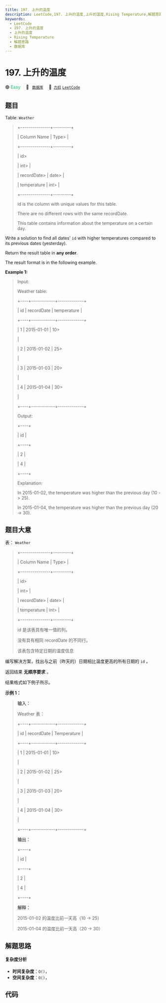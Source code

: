 ```yaml
---
title: 197. 上升的温度
description: LeetCode,197. 上升的温度,上升的温度,Rising Temperature,解题思路,数据库
keywords:
  - LeetCode
  - 197. 上升的温度
  - 上升的温度
  - Rising Temperature
  - 解题思路
  - 数据库
---
```


# 197. 上升的温度

🟢 <font color=#15bd66>Easy</font>&emsp; 🔖&ensp; [`数据库`](/tag/database.md)&emsp; 🔗&ensp;[`力扣`](https://leetcode.cn/problems/rising-temperature) [`LeetCode`](https://leetcode.com/problems/rising-temperature)

## 题目

Table: `Weather`

> 
> 
> 
> 
> 
> +---------------+---------+
> 
> | Column Name   | Type> 
> |
> 
> +---------------+---------+
> 
> | id> 
> > 
> > 
> | int> 
>  |
> 
> | recordDate> 
> | date> 
> |
> 
> | temperature   | int> 
>  |
> 
> +---------------+---------+
> 
> id is the column with unique values for this table.
> 
> There are no different rows with the same recordDate.
> 
> This table contains information about the temperature on a certain day.
> 
> 



Write a solution to find all dates' `id` with higher temperatures compared to
its previous dates (yesterday).

Return the result table in **any order**.

The result format is in the following example.



**Example 1:**

> Input: 
> 
> Weather table:
> 
> +----+------------+-------------+
> 
> | id | recordDate | temperature |
> 
> +----+------------+-------------+
> 
> | 1  | 2015-01-01 | 10> 
> > 
>   |
> 
> | 2  | 2015-01-02 | 25> 
> > 
>   |
> 
> | 3  | 2015-01-03 | 20> 
> > 
>   |
> 
> | 4  | 2015-01-04 | 30> 
> > 
>   |
> 
> +----+------------+-------------+
> 
> Output: 
> 
> +----+
> 
> | id |
> 
> +----+
> 
> | 2  |
> 
> | 4  |
> 
> +----+
> 
> Explanation: 
> 
> In 2015-01-02, the temperature was higher than the previous day (10 -> 25).
> 
> In 2015-01-04, the temperature was higher than the previous day (20 -> 30).
> 
> 


## 题目大意

表： `Weather`

> 
> 
> 
> 
> 
> +---------------+---------+
> 
> | Column Name   | Type> 
> |
> 
> +---------------+---------+
> 
> | id> 
> > 
> > 
> | int> 
>  |
> 
> | recordDate> 
> | date> 
> |
> 
> | temperature   | int> 
>  |
> 
> +---------------+---------+
> 
> id 是该表具有唯一值的列。
> 
> 没有具有相同 recordDate 的不同行。
> 
> 该表包含特定日期的温度信息



编写解决方案，找出与之前（昨天的）日期相比温度更高的所有日期的 `id` 。

返回结果 **无顺序要求** 。

结果格式如下例子所示。



**示例 1：**

> 
> 
> 
> 
> 
> **输入：**
> 
> Weather 表：
> 
> +----+------------+-------------+
> 
> | id | recordDate | Temperature |
> 
> +----+------------+-------------+
> 
> | 1  | 2015-01-01 | 10> 
> > 
>   |
> 
> | 2  | 2015-01-02 | 25> 
> > 
>   |
> 
> | 3  | 2015-01-03 | 20> 
> > 
>   |
> 
> | 4  | 2015-01-04 | 30> 
> > 
>   |
> 
> +----+------------+-------------+
> 
> **输出：**
> 
> +----+
> 
> | id |
> 
> +----+
> 
> | 2  |
> 
> | 4  |
> 
> +----+
> 
> **解释：**
> 
> 2015-01-02 的温度比前一天高（10 -> 25）
> 
> 2015-01-04 的温度比前一天高（20 -> 30）


## 解题思路

#### 复杂度分析

- **时间复杂度**：`O()`，
- **空间复杂度**：`O()`，

## 代码

```javascript

```